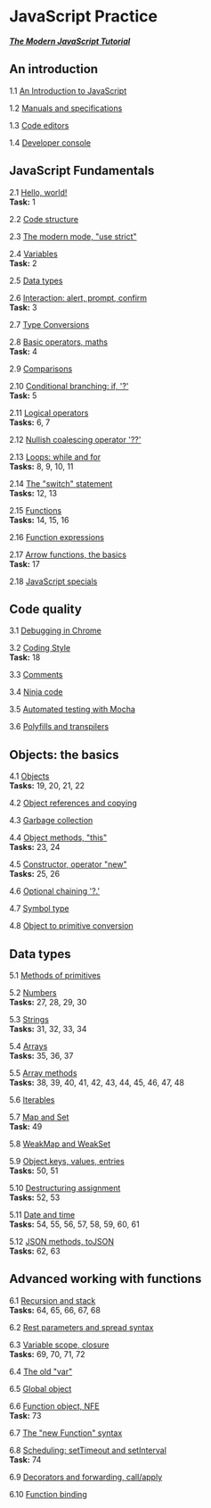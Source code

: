 # JavaScript Practice 
***[The Modern JavaScript Tutorial](https://javascript.info/)***

## An introduction

1.1 [An Introduction to JavaScript](https://javascript.info/intro)    

1.2 [Manuals and specifications](https://javascript.info/manuals-specifications)    

1.3 [Code editors](https://javascript.info/code-editors)    

1.4 [Developer console](https://javascript.info/devtools)   

## JavaScript Fundamentals

2.1 [Hello, world!](https://javascript.info/hello-world)      
__Task:__ 1

2.2 [Code structure](https://javascript.info/structure)   

2.3 [The modern mode, "use strict"](https://javascript.info/strict-mode)    

2.4 [Variables](https://javascript.info/variables)    
__Task:__ 2

2.5 [Data types](https://javascript.info/types)   

2.6 [Interaction: alert, prompt, confirm](https://javascript.info/alert-prompt-confirm)   
__Task:__ 3

2.7 [Type Conversions](https://javascript.info/type-conversions)    

2.8 [Basic operators, maths](https://javascript.info/operators)   
__Task:__ 4

2.9 [Comparisons](https://javascript.info/comparison)   

2.10 [Conditional branching: if, '?'](https://javascript.info/ifelse)   
__Task:__ 5

2.11 [Logical operators](https://javascript.info/logical-operators)   
__Tasks:__ 6, 7

2.12 [Nullish coalescing operator '??'](https://javascript.info/nullish-coalescing-operator)    

2.13 [Loops: while and for](https://javascript.info/while-for)    
__Tasks:__ 8, 9, 10, 11

2.14 [The "switch" statement](https://javascript.info/switch)   
__Tasks:__ 12, 13

2.15 [Functions](https://javascript.info/function-basics)   
__Tasks:__ 14, 15, 16

2.16 [Function expressions](https://javascript.info/function-expressions)   

2.17 [Arrow functions, the basics](https://javascript.info/arrow-functions-basics)    
__Task:__ 17

2.18 [JavaScript specials](https://javascript.info/javascript-specials)   

## Code quality

3.1 [Debugging in Chrome](https://javascript.info/debugging-chrome)   

3.2 [Coding Style](https://javascript.info/coding-style)    
__Task:__ 18

3.3 [Comments](https://javascript.info/comments)    

3.4 [Ninja code](https://javascript.info/ninja-code)    

3.5 [Automated testing with Mocha](https://javascript.info/testing-mocha)   

3.6 [Polyfills and transpilers](https://javascript.info/polyfills)    

## Objects: the basics

4.1 [Objects](https://javascript.info/object)   
__Tasks:__ 19, 20, 21, 22

4.2 [Object references and copying](https://javascript.info/object-copy)

4.3 [Garbage collection](https://javascript.info/garbage-collection)

4.4 [Object methods, "this"](https://javascript.info/object-methods)    
__Tasks:__ 23, 24

4.5 [Constructor, operator "new"](https://javascript.info/constructor-new)    
__Tasks:__ 25, 26

4.6 [Optional chaining '?.'](https://javascript.info/optional-chaining)

4.7 [Symbol type](https://javascript.info/symbol)

4.8 [Object to primitive conversion](https://javascript.info/object-toprimitive)

## Data types

5.1 [Methods of primitives](https://javascript.info/primitives-methods)

5.2 [Numbers](https://javascript.info/number)   
__Tasks:__ 27, 28, 29, 30

5.3 [Strings](https://javascript.info/string)   
__Tasks:__ 31, 32, 33, 34

5.4 [Arrays](https://javascript.info/array)   
__Tasks:__ 35, 36, 37

5.5 [Array methods](https://javascript.info/array-methods)   
__Tasks:__ 38, 39, 40, 41, 42, 43, 44, 45, 46, 47, 48

5.6 [Iterables](https://javascript.info/iterable)   

5.7 [Map and Set](https://javascript.info/map-set)   
__Task:__ 49

5.8 [WeakMap and WeakSet](https://javascript.info/weakmap-weakset)   

5.9 [Object.keys, values, entries](https://javascript.info/keys-values-entries)   
__Tasks:__ 50, 51

5.10 [Destructuring assignment](https://javascript.info/destructuring-assignment)   
__Tasks:__ 52, 53

5.11 [Date and time](https://javascript.info/date)   
__Tasks:__ 54, 55, 56, 57, 58, 59, 60, 61

5.12 [JSON methods, toJSON](https://javascript.info/json)   
__Tasks:__ 62, 63

## Advanced working with functions

6.1 [Recursion and stack](https://javascript.info/recursion)   
__Tasks:__ 64, 65, 66, 67, 68

6.2 [Rest parameters and spread syntax](https://javascript.info/rest-parameters-spread)   

6.3 [Variable scope, closure](https://javascript.info/closure)   
__Tasks:__ 69, 70, 71, 72

6.4 [The old "var"](https://javascript.info/var)   

6.5 [Global object](https://javascript.info/global-object)   

6.6 [Function object, NFE](https://javascript.info/function-object)   
__Task:__ 73

6.7 [The "new Function" syntax](https://javascript.info/new-function)   

6.8 [Scheduling: setTimeout and setInterval](https://javascript.info/settimeout-setinterval)   
__Task:__ 74

6.9 [Decorators and forwarding, call/apply](https://javascript.info/new-function)     

6.10 [Function binding](https://javascript.info/bind)     
